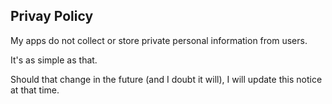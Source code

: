 ## Privay Policy

My apps do not collect or store private personal information from users.

It's as simple as that.

Should that change in the future (and I doubt it will), I will update this notice at that time.
